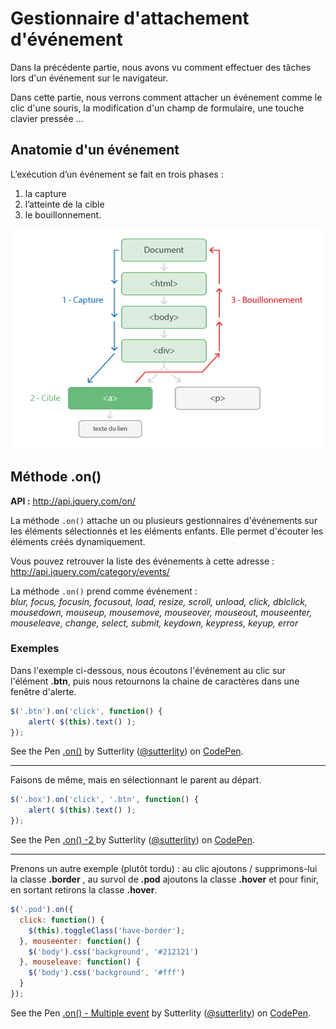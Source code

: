 # Gestionnaire d'attachement d'événement

Dans la précédente partie, nous avons vu comment effectuer des tâches lors d'un événement sur le navigateur.

Dans cette partie, nous verrons comment attacher un événement comme le clic d'une souris, la modification d'un champ de formulaire, une touche clavier pressée …

## Anatomie d'un événement

L’exécution d’un événement se fait en trois phases :

1. la capture
2. l’atteinte de la cible
3. le bouillonnement.

![](../img/bouillonnement.gif)

## Méthode .on()

**API :** http://api.jquery.com/on/

La méthode `.on()` attache un ou plusieurs gestionnaires d'événements sur les éléments sélectionnés et les éléments enfants.
Elle permet d'écouter les éléments créés dynamiquement.

Vous pouvez retrouver la liste des événements à cette adresse : http://api.jquery.com/category/events/

La méthode `.on()` prend comme événement : <br/>
*blur, focus, focusin, focusout, load, resize, scroll, unload, click, dblclick, mousedown, mouseup, mousemove, mouseover, mouseout, mouseenter, mouseleave, change, select, submit, keydown, keypress, keyup, error*

### Exemples

Dans l'exemple ci-dessous, nous écoutons l'événement au clic sur l'élément **.btn**, puis nous retournons la chaine de caractères dans une fenêtre d'alerte.

```js
$('.btn').on('click', function() {
    alert( $(this).text() );
});
```

<p data-height="90" data-theme-id="7816" data-slug-hash="nsftm" data-default-tab="result" class='codepen'>See the Pen <a href='http://codepen.io/sutterlity/pen/nsftm/'>.on()</a> by Sutterlity (<a href='http://codepen.io/sutterlity'>@sutterlity</a>) on <a href='http://codepen.io'>CodePen</a>.</p>

---

Faisons de même, mais en sélectionnant le parent au départ.

```js
$('.box').on('click', '.btn', function() {
    alert( $(this).text() );
});
```

<p data-height="90" data-theme-id="7816" data-slug-hash="mnBlt" data-default-tab="result" class='codepen'>See the Pen <a href='http://codepen.io/sutterlity/pen/mnBlt/'>.on() -2 </a> by Sutterlity (<a href='http://codepen.io/sutterlity'>@sutterlity</a>) on <a href='http://codepen.io'>CodePen</a>.</p>

---

Prenons un autre exemple (plutôt tordu) : au clic ajoutons / supprimons-lui la classe **.border** , au survol de **.pod** ajoutons la classe **.hover** et pour finir, en sortant retirons la classe **.hover**.


```js
$('.pod').on({
  click: function() {
    $(this).toggleClass('have-border');
  }, mouseenter: function() {
    $('body').css('background', '#212121')
  }, mouseleave: function() {
    $('body').css('background', '#fff')
  }
});
```



<p data-height="220" data-theme-id="7816" data-slug-hash="KlFhm" data-default-tab="result" class='codepen'>See the Pen <a href='http://codepen.io/sutterlity/pen/KlFhm/'>.on() - Multiple event</a> by Sutterlity (<a href='http://codepen.io/sutterlity'>@sutterlity</a>) on <a href='http://codepen.io'>CodePen</a>.</p>

<script async src="//codepen.io/assets/embed/ei.js"></script>
